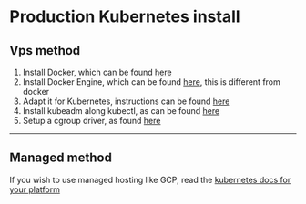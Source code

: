 # Production Kubernetes install

Vps method
-

1. Install Docker, which can be found [here](https://docs.docker.com/engine/install/)
2. Install Docker Engine, which can be found [here](https://docs.docker.com/engine/install/#server), this is different from docker
3. Adapt it for Kubernetes, instructions can be found [here](https://kubernetes.io/docs/setup/production-environment/container-runtimes/#docker)
4. Install kubeadm along kubectl, as can be found [here](https://kubernetes.io/docs/setup/production-environment/tools/kubeadm/install-kubeadm/#installing-kubeadm-kubelet-and-kubectl)
5. Setup a cgroup driver, as found [here](https://kubernetes.io/docs/tasks/administer-cluster/kubeadm/configure-cgroup-driver/)

___
Managed method
-
If you wish to use managed hosting like GCP, read the [kubernetes docs for your platform](https://kubernetes.io/docs/setup/production-environment/)